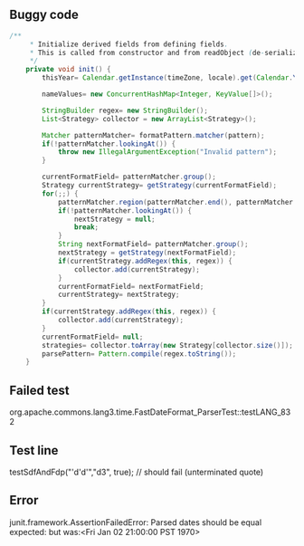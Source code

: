 ## Buggy code
```java
/**
     * Initialize derived fields from defining fields.
     * This is called from constructor and from readObject (de-serialization)
     */
    private void init() {
        thisYear= Calendar.getInstance(timeZone, locale).get(Calendar.YEAR);

        nameValues= new ConcurrentHashMap<Integer, KeyValue[]>();

        StringBuilder regex= new StringBuilder();
        List<Strategy> collector = new ArrayList<Strategy>();

        Matcher patternMatcher= formatPattern.matcher(pattern);
        if(!patternMatcher.lookingAt()) {
            throw new IllegalArgumentException("Invalid pattern");
        }

        currentFormatField= patternMatcher.group();
        Strategy currentStrategy= getStrategy(currentFormatField);
        for(;;) {
            patternMatcher.region(patternMatcher.end(), patternMatcher.regionEnd());
            if(!patternMatcher.lookingAt()) {
                nextStrategy = null;
                break;
            }
            String nextFormatField= patternMatcher.group();
            nextStrategy = getStrategy(nextFormatField);
            if(currentStrategy.addRegex(this, regex)) {
                collector.add(currentStrategy);
            }
            currentFormatField= nextFormatField;
            currentStrategy= nextStrategy;
        }
        if(currentStrategy.addRegex(this, regex)) {
            collector.add(currentStrategy);
        }
        currentFormatField= null;
        strategies= collector.toArray(new Strategy[collector.size()]);
        parsePattern= Pattern.compile(regex.toString());
    }
```

## Failed test
org.apache.commons.lang3.time.FastDateFormat_ParserTest::testLANG_832

## Test line
testSdfAndFdp("'d'd'","d3", true); // should fail (unterminated quote)

## Error
junit.framework.AssertionFailedError: Parsed dates should be equal expected:<null> but was:<Fri Jan 02 21:00:00 PST 1970>


